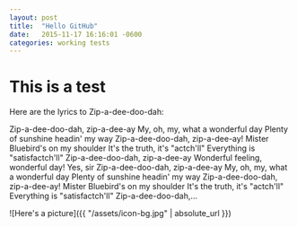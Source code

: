 ```yaml
---
layout: post
title:  "Hello GitHub"
date:   2015-11-17 16:16:01 -0600
categories: working tests
---
```


# This is a test

Here are the lyrics to Zip-a-dee-doo-dah:


Zip-a-dee-doo-dah, zip-a-dee-ay
My, oh, my, what a wonderful day
Plenty of sunshine headin' my way
Zip-a-dee-doo-dah, zip-a-dee-ay!
Mister Bluebird's on my shoulder
It's the truth, it's "actch'll"
Everything is "satisfactch'll"
Zip-a-dee-doo-dah, zip-a-dee-ay
Wonderful feeling, wonderful day!
Yes, sir
Zip-a-dee-doo-dah, zip-a-dee-ay
My, oh, my, what a wonderful day
Plenty of sunshine headin' my way
Zip-a-dee-doo-dah, zip-a-dee-ay!
Mister Bluebird's on my shoulder
It's the truth, it's "actch'll"
Everything is "satisfactch'll"
Zip-a-dee-doo-dah,…


![Here's a picture]({{ "/assets/icon-bg.jpg" | absolute_url }})
